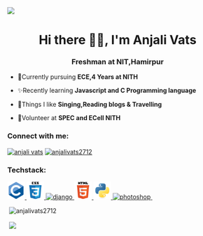 <img src="https://user-images.githubusercontent.com/77090512/122524818-37541200-d036-11eb-960f-90a78b3ed5e6.jpg">
<h1 align="center">Hi there 👋🏻, I'm Anjali Vats</h1>
<h3 align="center">Freshman at NIT,Hamirpur</h3>

- 🏤Currently pursuing **ECE,4 Years at NITH**

- ✨Recently learning **Javascript and C Programming language**

- 🎵Things I like **Singing,Reading blogs & Travelling**

- 🔰Volunteer at **SPEC and ECell NITH**

<h3 align="left">Connect with me:</h3>
<p align="left">
<a href="https://linkedin.com/in/anjali-vats-188305206" target="blank"><img align="center" src="https://user-images.githubusercontent.com/77090512/118822341-b3432900-b8d5-11eb-9a8d-54008053ad05.png" alt="anjali vats" height="60" width="60" /></a>
<a href="https://www.hackerrank.com/anjalivats2712" target="blank"><img align="center" src="https://user-images.githubusercontent.com/77090512/118822698-0026ff80-b8d6-11eb-9fe9-36b6d8611a65.png" alt="anjalivats2712" height="50" width="50" /></a>

</p>

<h3 align="left">Techstack:</h3>
<p align="left"> <a href="https://www.cprogramming.com/" target="_blank"> <img src="https://raw.githubusercontent.com/devicons/devicon/master/icons/c/c-original.svg" alt="c" width="40" height="40"/> </a> <a href="https://www.w3schools.com/css/" target="_blank"> <img src="https://raw.githubusercontent.com/devicons/devicon/master/icons/css3/css3-original-wordmark.svg" alt="css3" width="40" height="40"/> </a> <a href="https://www.djangoproject.com/" target="_blank"> <img src="https://user-images.githubusercontent.com/77090512/124136426-650f7100-daa2-11eb-8153-b63373c6bdf8.png" alt="django" width="40" height="40"/> </a> <a href="https://www.w3.org/html/" target="_blank"> <img src="https://raw.githubusercontent.com/devicons/devicon/master/icons/html5/html5-original-wordmark.svg" alt="html5" width="40" height="40"/> </a> <a href="https://www.python.org" target="_blank"> <img src="https://raw.githubusercontent.com/devicons/devicon/master/icons/python/python-original.svg" alt="python" width="40" height="40"/> </a><a href="https://www.photoshop.com/en" target="_blank"> <img src="https://user-images.githubusercontent.com/77090512/124137748-9c325200-daa3-11eb-9ea7-b0fba28a684e.png" alt="photoshop" width="45" height="45"/> </a><a href="https://www.javascript.com/en" target="_blank"> <img src="https://user-images.githubusercontent.com/77090512/124137737-9a688e80-daa3-11eb-9e87-08256990f83b.png" alt="" width="javascript45" height="45"/> </a> </p>

<p>&nbsp;<img align="center" src="https://github-readme-stats.vercel.app/api?username=anjalivats2712&theme=buefy&show_icons=true&locale=en" alt="anjalivats2712" /></p>
<p>&nbsp;<img align="center" src ="https://github-readme-stats.vercel.app/api/top-langs/?username=anjalivats2712&layout=compact&theme=buefy"></p>
